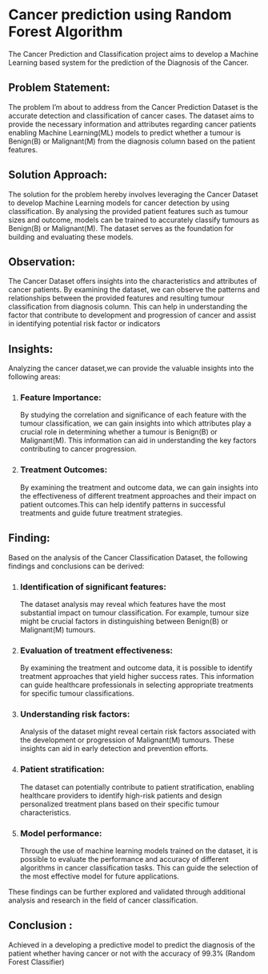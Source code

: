 # Cancer prediction using Random Forest Algorithm
The Cancer Prediction and Classification project aims to develop a Machine Learning based system for the prediction of the Diagnosis of the Cancer. 
## Problem Statement:
The problem I’m about to address from the Cancer Prediction Dataset is the accurate detection and classification of cancer cases. The  dataset aims to provide the necessary information and attributes regarding cancer patients enabling Machine Learning(ML) models to predict whether a tumour is Benign(B) or Malignant(M) from the diagnosis column based on the patient features. 
## Solution Approach:
The solution for the problem hereby involves leveraging the Cancer Dataset to develop Machine Learning models for cancer detection by using classification. By analysing the provided patient features such as tumour sizes  and outcome, models can be trained to accurately classify tumours as  Benign(B) or Malignant(M). The dataset serves as the foundation for building and evaluating these models.
## Observation:
The Cancer Dataset offers insights into the characteristics and attributes of cancer patients. By examining the dataset, we can observe the patterns and relationships between the provided features and resulting tumour classification  from diagnosis column. This can help in understanding the factor that contribute to development and progression of cancer and assist in identifying potential risk factor or indicators
## Insights:
Analyzing the cancer dataset,we can provide the valuable insights into the following areas:
1. ### Feature Importance:
   By studying the correlation and significance of each feature with the tumour classification, we can gain insights into which attributes play a crucial role in determining whether a tumour is Benign(B) or Malignant(M). This information can aid in understanding the key factors contributing to cancer progression.
2. ### Treatment Outcomes:
   By examining the treatment and outcome data, we can gain insights into the effectiveness of different treatment approaches and their impact on patient outcomes.This can help identify patterns in successful treatments and guide future treatment strategies.
## Finding:
Based on the analysis of the Cancer Classification Dataset, the following findings and conclusions can be derived:
1. ### Identification of significant features:
   The dataset analysis may reveal which features have the most substantial impact on tumour classification. For example, tumour size might be crucial factors in distinguishing between Benign(B) or Malignant(M) tumours.
2. ### Evaluation of treatment effectiveness:
   By examining the treatment and outcome data, it is possible to identify treatment approaches that yield higher success rates. This information can guide healthcare professionals in selecting appropriate treatments for specific tumour classifications.
3. ### Understanding risk factors:
    Analysis of the dataset might reveal certain risk factors associated with the development or progression of Malignant(M) tumours. These insights can aid in early detection and prevention efforts.
4. ### Patient stratification:
   The dataset can potentially contribute to patient stratification, enabling healthcare providers to identify high-risk patients and design personalized treatment plans based on their specific tumour characteristics.
5. ### Model performance:
   Through the use of machine learning models trained on the dataset, it is possible to evaluate the performance and accuracy of different algorithms in cancer classification tasks. This can guide the selection of the most effective model for future applications.

These findings can be further explored and validated through additional analysis and research in the field of cancer classification.
## Conclusion :
Achieved in a developing a predictive model to predict the diagnosis of the patient whether having cancer or not with the accuracy of 99.3% (Random Forest Classifier)
